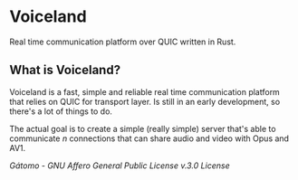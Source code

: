 # Voiceland

Real time communication platform over QUIC written in Rust.

## What is Voiceland?

Voiceland is a fast, simple and reliable real time communication platform that relies on QUIC for transport layer. Is still in an early development, so there's a lot of things to do.

The actual goal is to create a simple (really simple) server that's able to communicate *n* connections that can share audio and video with Opus and AV1.

*Gátomo - GNU Affero General Public License v.3.0 License*
